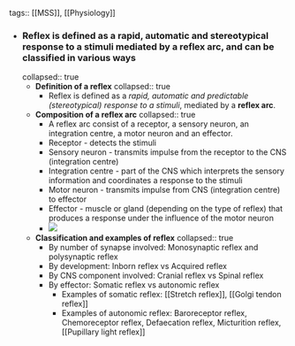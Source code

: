 tags:: [[MSS]], [[Physiology]]

- ### Reflex is defined as a rapid, automatic and stereotypical response to a stimuli mediated by a reflex arc, and can be classified in various ways
  collapsed:: true
	- **Definition of a reflex**
	  collapsed:: true
		- Reflex is defined as a *rapid, automatic and predictable (stereotypical) response to a stimuli*, mediated by a **reflex arc**.
	- **Composition of a reflex arc**
	  collapsed:: true
		- A reflex arc consist of a receptor, a sensory neuron, an integration centre, a motor neuron and an effector.
		- Receptor - detects the stimuli
		- Sensory neuron - transmits impulse from the receptor to the CNS (integration centre)
		- Integration centre - part of the CNS which interprets the sensory information and coordinates a response to the stimuli
		- Motor neuron - transmits impulse from CNS (integration centre) to effector
		- Effector - muscle or gland (depending on the type of reflex) that produces a response under the influence of the motor neuron
		- ![](https://www.notion.so/image/https%3A%2F%2Fs3-us-west-2.amazonaws.com%2Fsecure.notion-static.com%2Fd254135f-c078-465e-95f8-7f651e46a0fa%2FUntitled.png?id=1cc86c85-2306-4302-adb3-b13f478f01a2&table=block&spaceId=3774fb2b-97ac-4c31-9474-1477796ce5b6&width=2000&userId=dc2cf0d3-0890-46a1-92e3-7affd42fdc44&cache=v2)
	- **Classification and examples of reflex**
	  collapsed:: true
		- By number of synapse involved: Monosynaptic reflex and polysynaptic reflex
		- By development: Inborn reflex vs Acquired reflex
		- By CNS component involved: Cranial reflex vs Spinal reflex
		- By effector: Somatic reflex vs autonomic reflex
			- Examples of somatic reflex: [[Stretch reflex]], [[Golgi tendon reflex]]
			- Examples of autonomic reflex: Baroreceptor reflex, Chemoreceptor reflex, Defaecation reflex, Micturition reflex, [[Pupillary light reflex]]